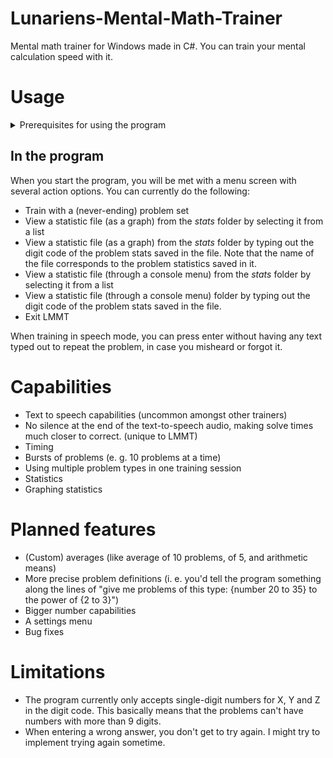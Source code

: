 # Lunariens-Mental-Math-Trainer
Mental math trainer for Windows made in C#. You can train your mental calculation speed with it.

# Usage

<details>

<summary>Prerequisites for using the program</summary>

## Prerequisites
Before running the program, you will have to download a voice package for US English. To do this, follow these steps:
1. press Win+i to get into windows settings
2. In the search bar located somewhere at the top (for Windows 10) or top left (Windows 11), type "TTS" and select "Change text-to-speech settings"
![TTS searching](/README%20images/LMMT%20voice%20install%20guide.png) 
3. Find the section "Manage voices", and click "Add voices".
![Adding voices](/README%20images/LMMT%20add%20voices.png)
4. Search for "English" in the pop-up and select English (US) from the list.
![Search US English](/README%20images/search%20for%20english.png)

</details>

## In the program
When you start the program, you will be met with a menu screen with several action options. You can currently do the following:
* Train with a (never-ending) problem set
* View a statistic file (as a graph) from the *stats* folder by selecting it from a list
* View a statistic file (as a graph) from the *stats* folder by typing out the digit code of the problem stats saved in the file. Note that the name of the file corresponds to the problem statistics saved in it.
* View a statistic file (through a console menu) from the *stats* folder by selecting it from a list
* View a statistic file (through a console menu) folder by typing out the digit code of the problem stats saved in the file.
* Exit LMMT

When training in speech mode, you can press enter without having any text typed out to repeat the problem, in case you misheard or forgot it.





# Capabilities
* Text to speech capabilities (uncommon amongst other trainers)
* No silence at the end of the text-to-speech audio, making solve times much closer to correct. (unique to LMMT)
* Timing
* Bursts of problems (e. g. 10 problems at a time)
* Using multiple problem types in one training session
* Statistics
* Graphing statistics

# Planned features
* (Custom) averages (like average of 10 problems, of 5, and arithmetic means)
* More precise problem definitions (i. e. you'd tell the program something along the lines of "give me problems of this type: {number 20 to 35} to the power of {2 to 3}")
* Bigger number capabilities
* A settings menu
* Bug fixes

# Limitations
* The program currently only accepts single-digit numbers for X, Y and Z in the digit code. This basically means that the problems can't have numbers with more than 9 digits.
* When entering a wrong answer, you don't get to try again. I might try to implement trying again sometime.